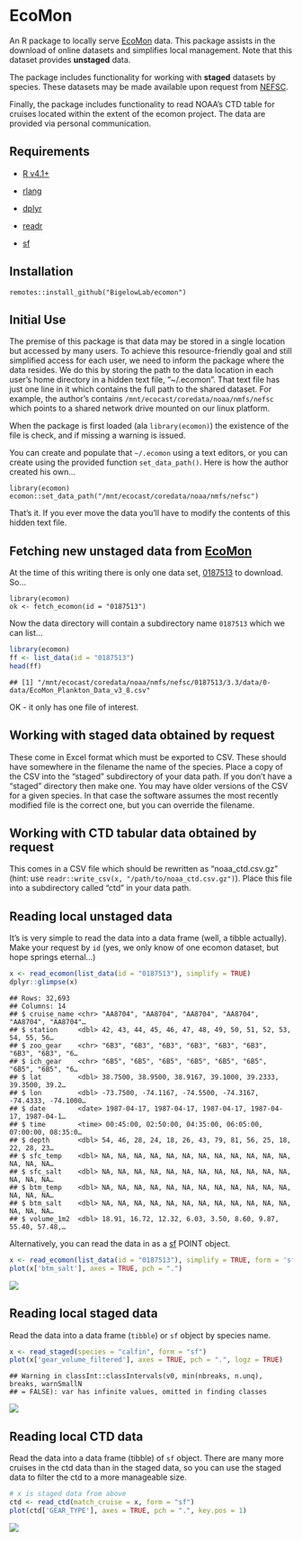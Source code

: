 EcoMon
================

An R package to locally serve
[EcoMon](https://www.fisheries.noaa.gov/about/northeast-fisheries-science-center)
data. This package assists in the download of online datasets and
simplifies local management. Note that this dataset provides
**unstaged** data.

The package includes functionality for working with **staged** datasets
by species. These datasets may be made available upon request from
[NEFSC](https://www.fisheries.noaa.gov/about/northeast-fisheries-science-center).

Finally, the package includes functionality to read NOAA’s CTD table for
cruises located within the extent of the ecomon project. The data are
provided via personal communication.

## Requirements

- [R v4.1+](https://www.r-project.org/)

- [rlang](https://CRAN.R-project.org/package=rlang)

- [dplyr](https://CRAN.R-project.org/package=dplyr)

- [readr](https://CRAN.R-project.org/package=readr)

- [sf](https://CRAN.R-project.org/package=sf)

## Installation

    remotes::install_github("BigelowLab/ecomon")

## Initial Use

The premise of this package is that data may be stored in a single
location but accessed by many users. To achieve this resource-friendly
goal and still simplified access for each user, we need to inform the
package where the data resides. We do this by storing the path to the
data location in each user’s home directory in a hidden text file,
“~/.ecomon”. That text file has just one line in it which contains the
full path to the shared dataset. For example, the author’s contains
`/mnt/ecocast/coredata/noaa/nmfs/nefsc` which points to a shared network
drive mounted on our linux platform.

When the package is first loaded (ala `library(ecomon)`) the existence
of the file is check, and if missing a warning is issued.

You can create and populate that `~/.ecomon` using a text editors, or
you can create using the provided function `set_data_path()`. Here is
how the author created his own…

    library(ecomon)
    ecomon::set_data_path("/mnt/ecocast/coredata/noaa/nmfs/nefsc")

That’s it. If you ever move the data you’ll have to modify the contents
of this hidden text file.

## Fetching new **unstaged** data from [EcoMon](https://www.fisheries.noaa.gov/about/northeast-fisheries-science-center)

At the time of this writing there is only one data set,
[0187513](https://www.ncei.noaa.gov/archive/accession/download/0187513)
to download. So…

    library(ecomon)
    ok <- fetch_ecomon(id = "0187513")

Now the data directory will contain a subdirectory name `0187513` which
we can list…

``` r
library(ecomon)
ff <- list_data(id = "0187513")
head(ff)
```

    ## [1] "/mnt/ecocast/coredata/noaa/nmfs/nefsc/0187513/3.3/data/0-data/EcoMon_Plankton_Data_v3_8.csv"

OK - it only has one file of interest.

## Working with **staged** data obtained by request

These come in Excel format which must be exported to CSV. These should
have somewhere in the filename the name of the species. Place a copy of
the CSV into the “staged” subdirectory of your data path. If you don’t
have a “staged” directory then make one. You may have older versions of
the CSV for a given species. In that case the software assumes the most
recently modified file is the correct one, but you can override the
filename.

## Working with CTD tabular data obtained by request

This comes in a CSV file which should be rewritten as “noaa_ctd.csv.gz”
(hint: use `readr::write_csv(x, "/path/to/noaa_ctd.csv.gz")`). Place
this file into a subdirectory called “ctd” in your data path.

## Reading local **unstaged** data

It’s is very simple to read the data into a data frame (well, a tibble
actually). Make your request by `id` (yes, we only know of one ecomon
dataset, but hope springs eternal…)

``` r
x <- read_ecomon(list_data(id = "0187513"), simplify = TRUE)
dplyr::glimpse(x)
```

    ## Rows: 32,693
    ## Columns: 14
    ## $ cruise_name <chr> "AA8704", "AA8704", "AA8704", "AA8704", "AA8704", "AA8704"…
    ## $ station     <dbl> 42, 43, 44, 45, 46, 47, 48, 49, 50, 51, 52, 53, 54, 55, 56…
    ## $ zoo_gear    <chr> "6B3", "6B3", "6B3", "6B3", "6B3", "6B3", "6B3", "6B3", "6…
    ## $ ich_gear    <chr> "6B5", "6B5", "6B5", "6B5", "6B5", "6B5", "6B5", "6B5", "6…
    ## $ lat         <dbl> 38.7500, 38.9500, 38.9167, 39.1000, 39.2333, 39.3500, 39.2…
    ## $ lon         <dbl> -73.7500, -74.1167, -74.5500, -74.3167, -74.4333, -74.1000…
    ## $ date        <date> 1987-04-17, 1987-04-17, 1987-04-17, 1987-04-17, 1987-04-1…
    ## $ time        <time> 00:45:00, 02:50:00, 04:35:00, 06:05:00, 07:00:00, 08:35:0…
    ## $ depth       <dbl> 54, 46, 28, 24, 18, 26, 43, 79, 81, 56, 25, 18, 22, 28, 23…
    ## $ sfc_temp    <dbl> NA, NA, NA, NA, NA, NA, NA, NA, NA, NA, NA, NA, NA, NA, NA…
    ## $ sfc_salt    <dbl> NA, NA, NA, NA, NA, NA, NA, NA, NA, NA, NA, NA, NA, NA, NA…
    ## $ btm_temp    <dbl> NA, NA, NA, NA, NA, NA, NA, NA, NA, NA, NA, NA, NA, NA, NA…
    ## $ btm_salt    <dbl> NA, NA, NA, NA, NA, NA, NA, NA, NA, NA, NA, NA, NA, NA, NA…
    ## $ volume_1m2  <dbl> 18.91, 16.72, 12.32, 6.03, 3.50, 8.60, 9.87, 55.40, 57.48,…

Alternatively, you can read the data in as a
[sf](https://CRAN.R-project.org/package=sf) POINT object.

``` r
x <- read_ecomon(list_data(id = "0187513"), simplify = TRUE, form = 'sf')
plot(x['btm_salt'], axes = TRUE, pch = ".")
```

![](README_files/figure-gfm/unnamed-chunk-3-1.png)<!-- -->

## Reading local **staged** data

Read the data into a data frame (`tibble`) or `sf` object by species
name.

``` r
x <- read_staged(species = "calfin", form = "sf")
plot(x['gear_volume_filtered'], axes = TRUE, pch = ".", logz = TRUE)
```

    ## Warning in classInt::classIntervals(v0, min(nbreaks, n.unq), breaks, warnSmallN
    ## = FALSE): var has infinite values, omitted in finding classes

![](README_files/figure-gfm/unnamed-chunk-4-1.png)<!-- -->

## Reading local CTD data

Read the data into a data frame (tibble) of `sf` object. There are many
more cruises in the ctd data than in the staged data, so you can use the
staged data to filter the ctd to a more manageable size.

``` r
# x is staged data from above
ctd <- read_ctd(match_cruise = x, form = "sf")
plot(ctd['GEAR_TYPE'], axes = TRUE, pch = ".", key.pos = 1)
```

![](README_files/figure-gfm/unnamed-chunk-5-1.png)<!-- -->
